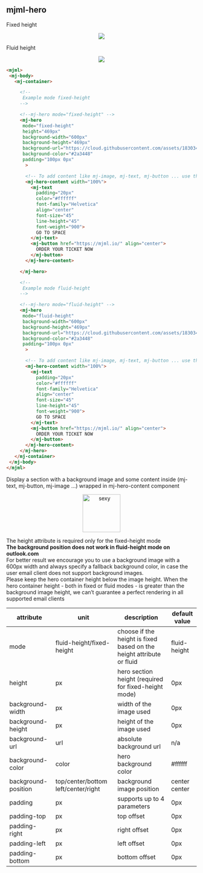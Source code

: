 ## mjml-hero

Fixed height

<p align="center">
<img src="https://cloud.githubusercontent.com/assets/1830348/15354833/bfe7faaa-1cef-11e6-8d38-15e8951b6636.png" />
</p>

Fluid height

<p align="center">
<img src="https://cloud.githubusercontent.com/assets/1830348/15354867/fc2f404a-1cef-11e6-92ac-92de9e438210.png" />
</p>

``` html
<mjml>
 <mj-body>
   <mj-container>

     <!--
      Example mode fixed-height
     -->

     <!--mj-hero mode="fixed-height" -->
     <mj-hero
      mode="fixed-height"
      height="469px"
      background-width="600px"
      background-height="469px"
      background-url="https://cloud.githubusercontent.com/assets/1830348/15354890/1442159a-1cf0-11e6-92b1-b861dadf1750.jpg"
      background-color="#2a3448"
      padding="100px 0px"
       >

       <!-- To add content like mj-image, mj-text, mj-button ... use the mj-hero-content component -->
       <mj-hero-content width="100%">
         <mj-text
           padding="20px"
           color="#ffffff"
           font-family="Helvetica"
           align="center"
           font-size="45"
           line-height="45"
           font-weight="900">
           GO TO SPACE
         </mj-text>
         <mj-button href="https://mjml.io/" align="center">
           ORDER YOUR TICKET NOW
         </mj-button>
       </mj-hero-content>

     </mj-hero>

     <!--
      Example mode fluid-height
     -->

     <!--mj-hero mode="fluid-height" -->
     <mj-hero
      mode="fluid-height"
      background-width="600px"
      background-height="469px"
      background-url="https://cloud.githubusercontent.com/assets/1830348/15354890/1442159a-1cf0-11e6-92b1-b861dadf1750.jpg"
      background-color="#2a3448"
      padding="100px 0px"
       >

       <!-- To add content like mj-image, mj-text, mj-button ... use the mj-hero-content component -->
       <mj-hero-content width="100%">
         <mj-text
           padding="20px"
           color="#ffffff"
           font-family="Helvetica"
           align="center"
           font-size="45"
           line-height="45"
           font-weight="900">
           GO TO SPACE
         </mj-text>
         <mj-button href="https://mjml.io/" align="center">
           ORDER YOUR TICKET NOW
         </mj-button>
       </mj-hero-content>
     </mj-hero>
   </mj-container>
 </mj-body>
</mjml>
```
Display a section with a background image and some content inside (mj-text, mj-button, mj-image ...) wrapped in mj-hero-content component

<p align="center">
  <a href="/try-it-live/hero"><img width="100px" src="http://imgh.us/TRYITLIVE.svg" alt="sexy" /></a>
</p>

<aside class="notice">
The height attribute is required only for the fixed-height mode
</aside>

<aside class="notice">
<span style="font-weight:bold;">The background position does not work in fluid-height mode on outlook.com</span>
</aside>

<aside class="notice">
For better result we encourage you to use a background image with a 600px width and always specify a fallback background color, in case the user email client does not support background images.
</aside>

<aside class="notice">
Please keep the hero container height below the image height. When the hero container height - both in fixed or fluid modes - is greater than the background image height, we can’t guarantee a perfect rendering in all supported email clients
</aside>

attribute           | unit                                | description                                                          | default value
--------------------|-------------------------------------|----------------------------------------------------------------------|--------------
mode                | fluid-height/fixed-height           | choose if the height is fixed based on the height attribute or fluid | fluid-height
height              | px                                  | hero section height (required for fixed-height mode)                 | 0px
background-width    | px                                  | width of the image used                                              | 0px
background-height   | px                                  | height of the image used                                             | 0px
background-url      | url                                 | absolute background url                                              | n/a
background-color    | color                               | hero background color                                                | #ffffff
background-position | top/center/bottom left/center/right | background image position                                            | center center
padding             | px                                  | supports up to 4 parameters                                          | 0px
padding-top         | px                                  | top offset                                                           | 0px
padding-right       | px                                  | right offset                                                         | 0px
padding-left        | px                                  | left offset                                                          | 0px
padding-bottom      | px                                  | bottom offset                                                        | 0px
